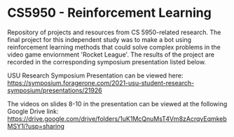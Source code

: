 # CS5950 - Reinforcement Learning
Repository of projects and resources from CS 5950-related research. The final project for this independent study was to make a bot using reinforcement learning methods that could solve complex problems in the video game enviornment 'Rocket League'. The results of the project are recorded in the corresponding symposium presentation listed below.

USU Research Symposium Presentation can be viewed here:
https://symposium.foragerone.com/2021-usu-student-research-symposium/presentations/21926

The videos on slides 8-10 in the presentation can be viewed at the following Google Drive link: 
https://drive.google.com/drive/folders/1uK1McQnuMsT4Vm8zAcrqyEqmkebMSY1i?usp=sharing
